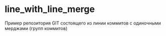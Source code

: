 # line_with_line_merge
Пример репозитория GIT состоящего из линии коммитов с одиночными мерджами (групп коммитов)
